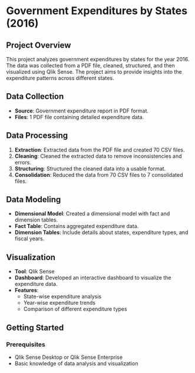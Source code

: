 # Government Expenditures by States (2016)

## Project Overview
This project analyzes government expenditures by states for the year 2016. The data was collected from a PDF file, cleaned, structured, and then visualized using Qlik Sense. The project aims to provide insights into the expenditure patterns across different states.

## Data Collection
- **Source**: Government expenditure report in PDF format.
- **Files**: 1 PDF file containing detailed expenditure data.

## Data Processing
1. **Extraction**: Extracted data from the PDF file and created 70 CSV files.
2. **Cleaning**: Cleaned the extracted data to remove inconsistencies and errors.
3. **Structuring**: Structured the cleaned data into a usable format.
4. **Consolidation**: Reduced the data from 70 CSV files to 7 consolidated files.

## Data Modeling
- **Dimensional Model**: Created a dimensional model with fact and dimension tables.
- **Fact Table**: Contains aggregated expenditure data.
- **Dimension Tables**: Include details about states, expenditure types, and fiscal years.

## Visualization
- **Tool**: Qlik Sense
- **Dashboard**: Developed an interactive dashboard to visualize the expenditure data.
- **Features**: 
  - State-wise expenditure analysis
  - Year-wise expenditure trends
  - Comparison of different expenditure types

## Getting Started
### Prerequisites
- Qlik Sense Desktop or Qlik Sense Enterprise
- Basic knowledge of data analysis and visualization

